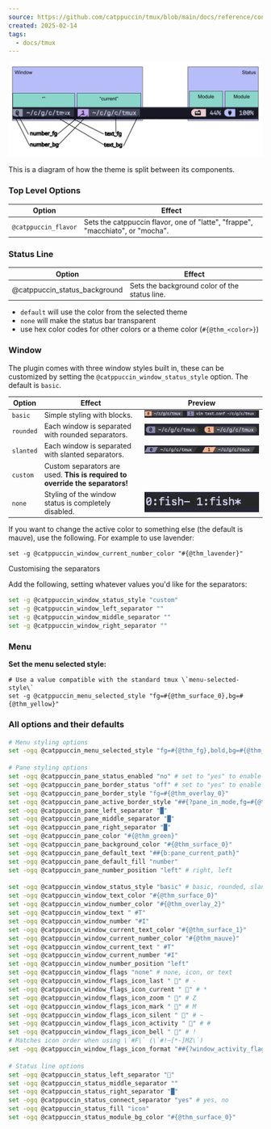 ```yaml
---
source: https://github.com/catppuccin/tmux/blob/main/docs/reference/configuration.md
created: 2025-02-14
tags:
  - docs/tmux
---
```

[![](https://github.com/catppuccin/tmux/raw/main/assets/structure.svg)](https://github.com/catppuccin/tmux/blob/main/assets/structure.svg)

This is a diagram of how the theme is split between its components.

### Top Level Options

| Option               | Effect                                                                         |
| -------------------- | ------------------------------------------------------------------------------ |
| `@catppuccin_flavor` | Sets the catppuccin flavor, one of "latte", "frappe", "macchiato", or "mocha". |

### Status Line

| Option | Effect |
| --- | --- |
| @catppuccin\_status\_background | Sets the background color of the status line. |

- `default` will use the color from the selected theme
- `none` will make the status bar transparent
- use hex color codes for other colors or a theme color (`#{@thm_<color>}`)

### Window

The plugin comes with three window styles built in, these can be customized by setting the `@catppuccin_window_status_style` option. The default is `basic`.

| Option    | Effect                                                                       | Preview                                                                                                                                                                    |
| --------- | ---------------------------------------------------------------------------- | -------------------------------------------------------------------------------------------------------------------------------------------------------------------------- |
| `basic`   | Simple styling with blocks.                                                  | [![window basic](https://github.com/catppuccin/tmux/raw/main/assets/window-basic.webp)](https://github.com/catppuccin/tmux/blob/main/assets/window-basic.webp)             |
| `rounded` | Each window is separated with rounded separators.                            | [![window rounded style](https://github.com/catppuccin/tmux/raw/main/assets/window-rounded.webp)](https://github.com/catppuccin/tmux/blob/main/assets/window-rounded.webp) |
| `slanted` | Each window is separated with slanted separators.                            | [![window slanted style](https://github.com/catppuccin/tmux/raw/main/assets/window-slanted.webp)](https://github.com/catppuccin/tmux/blob/main/assets/window-slanted.webp) |
| `custom`  | Custom separators are used. **This is required to override the separators!** |                                                                                                                                                                            |
| `none`    | Styling of the window status is completely disabled.                         | [![window no styling](https://github.com/catppuccin/tmux/raw/main/assets/window-none.webp)](https://github.com/catppuccin/tmux/blob/main/assets/window-none.webp)          |

If you want to change the active color to something else (the default is mauve), use the following. For example to use lavender:

```
set -g @catppuccin_window_current_number_color "#{@thm_lavender}"
```

Customising the separators

Add the following, setting whatever values you'd like for the separators:

```bash
set -g @catppuccin_window_status_style "custom"
set -g @catppuccin_window_left_separator ""
set -g @catppuccin_window_middle_separator ""
set -g @catppuccin_window_right_separator ""
```

### Menu

**Set the menu selected style:**

```
# Use a value compatible with the standard tmux \`menu-selected-style\`
set -g @catppuccin_menu_selected_style "fg=#{@thm_surface_0},bg=#{@thm_yellow}"
```

### All options and their defaults

```bash
# Menu styling options
set -ogq @catppuccin_menu_selected_style "fg=#{@thm_fg},bold,bg=#{@thm_overlay_0}"

# Pane styling options
set -ogq @catppuccin_pane_status_enabled "no" # set to "yes" to enable
set -ogq @catppuccin_pane_border_status "off" # set to "yes" to enable
set -ogq @catppuccin_pane_border_style "fg=#{@thm_overlay_0}"
set -ogq @catppuccin_pane_active_border_style "##{?pane_in_mode,fg=#{@thm_lavender},##{?pane_synchronized,fg=#{@thm_mauve},fg=#{@thm_lavender}}}"
set -ogq @catppuccin_pane_left_separator "█"
set -ogq @catppuccin_pane_middle_separator "█"
set -ogq @catppuccin_pane_right_separator "█"
set -ogq @catppuccin_pane_color "#{@thm_green}"
set -ogq @catppuccin_pane_background_color "#{@thm_surface_0}"
set -ogq @catppuccin_pane_default_text "##{b:pane_current_path}"
set -ogq @catppuccin_pane_default_fill "number"
set -ogq @catppuccin_pane_number_position "left" # right, left

set -ogq @catppuccin_window_status_style "basic" # basic, rounded, slanted, custom, or none
set -ogq @catppuccin_window_text_color "#{@thm_surface_0}"
set -ogq @catppuccin_window_number_color "#{@thm_overlay_2}"
set -ogq @catppuccin_window_text " #T"
set -ogq @catppuccin_window_number "#I"
set -ogq @catppuccin_window_current_text_color "#{@thm_surface_1}"
set -ogq @catppuccin_window_current_number_color "#{@thm_mauve}"
set -ogq @catppuccin_window_current_text " #T"
set -ogq @catppuccin_window_current_number "#I"
set -ogq @catppuccin_window_number_position "left"
set -ogq @catppuccin_window_flags "none" # none, icon, or text
set -ogq @catppuccin_window_flags_icon_last " 󰖰" # -
set -ogq @catppuccin_window_flags_icon_current " 󰖯" # *
set -ogq @catppuccin_window_flags_icon_zoom " 󰁌" # Z
set -ogq @catppuccin_window_flags_icon_mark " 󰃀" # M
set -ogq @catppuccin_window_flags_icon_silent " 󰂛" # ~
set -ogq @catppuccin_window_flags_icon_activity " 󱅫" # #
set -ogq @catppuccin_window_flags_icon_bell " 󰂞" # !
# Matches icon order when using \`#F\` (\`#!~[*-]MZ\`)
set -ogq @catppuccin_window_flags_icon_format "##{?window_activity_flag,#{E:@catppuccin_window_flags_icon_activity},}##{?window_bell_flag,#{E:@catppuccin_window_flags_icon_bell},}##{?window_silence_flag,#{E:@catppuccin_window_flags_icon_silent},}##{?window_active,#{E:@catppuccin_window_flags_icon_current},}##{?window_last_flag,#{E:@catppuccin_window_flags_icon_last},}##{?window_marked_flag,#{E:@catppuccin_window_flags_icon_mark},}##{?window_zoomed_flag,#{E:@catppuccin_window_flags_icon_zoom},} "

# Status line options
set -ogq @catppuccin_status_left_separator ""
set -ogq @catppuccin_status_middle_separator ""
set -ogq @catppuccin_status_right_separator "█"
set -ogq @catppuccin_status_connect_separator "yes" # yes, no
set -ogq @catppuccin_status_fill "icon"
set -ogq @catppuccin_status_module_bg_color "#{@thm_surface_0}"
```